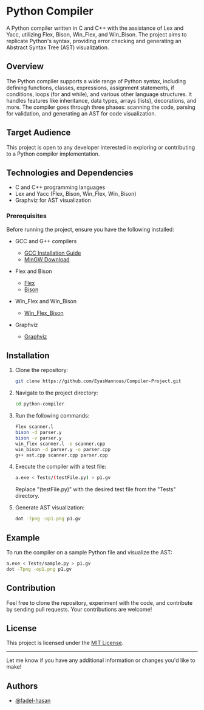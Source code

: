 # Python Compiler

A Python compiler written in C and C++ with the assistance of Lex and Yacc, utilizing Flex, Bison, Win_Flex, and Win_Bison. The project aims to replicate Python's syntax, providing error checking and generating an Abstract Syntax Tree (AST) visualization.

## Overview

The Python compiler supports a wide range of Python syntax, including defining functions, classes, expressions, assignment statements, if conditions, loops (for and while), and various other language structures. It handles features like inheritance, data types, arrays (lists), decorations, and more. The compiler goes through three phases: scanning the code, parsing for validation, and generating an AST for code visualization.

## Target Audience

This project is open to any developer interested in exploring or contributing to a Python compiler implementation.

## Technologies and Dependencies

- C and C++ programming languages
- Lex and Yacc (Flex, Bison, Win_Flex, Win_Bison)
- Graphviz for AST visualization

### Prerequisites

Before running the project, ensure you have the following installed:

- GCC and G++ compilers
  - [GCC Installation Guide](https://gcc.gnu.org/install/index.html)
  - [MinGW Download](https://www.mingw-w64.org/downloads/)

- Flex and Bison
  - [Flex](https://gnuwin32.sourceforge.net/packages/flex.htm)
  - [Bison](https://gnuwin32.sourceforge.net/packages/bison.htm)

- Win_Flex and Win_Bison
  - [Win_Flex_Bison](https://sourceforge.net/projects/winflexbison/)

- Graphviz
  - [Graphviz](https://www.graphviz.org/download/)

## Installation

1. Clone the repository:

    ```bash
    git clone https://github.com/EyasWannous/Compiler-Project.git
    ```

2. Navigate to the project directory:

    ```bash
    cd python-compiler
    ```

3. Run the following commands:

    ```bash
    Flex scanner.l
    bison -d parser.y
    bison -v parser.y
    win_flex scanner.l -o scanner.cpp
    win_bison -d parser.y -o parser.cpp
    g++ ast.cpp scanner.cpp parser.cpp
    ```

4. Execute the compiler with a test file:

    ```bash
    a.exe < Tests/(testFile.py) > p1.gv
    ```

    Replace "(testFile.py)" with the desired test file from the "Tests" directory.

5. Generate AST visualization:

    ```bash
    dot -Tpng -op1.png p1.gv
    ```

## Example

To run the compiler on a sample Python file and visualize the AST:

```bash
a.exe < Tests/sample.py > p1.gv
dot -Tpng -op1.png p1.gv
```

## Contribution

Feel free to clone the repository, experiment with the code, and contribute by sending pull requests. Your contributions are welcome!

## License

This project is licensed under the [MIT License](LICENSE).

---

Let me know if you have any additional information or changes you'd like to make!
## Authors
- [@fadel-hasan](https://www.github.com/fadel-hasan)
